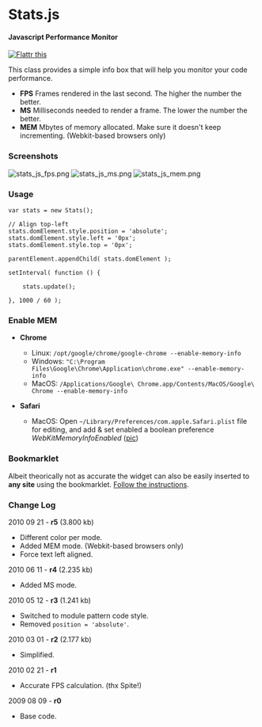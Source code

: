 Stats.js
========

#### Javascript Performance Monitor ####

[![Flattr this](http://api.flattr.com/button/button-compact-static-100x17.png)](http://flattr.com/thing/1993/stats-js)

This class provides a simple info box that will help you monitor your code performance.

* **FPS** Frames rendered in the last second. The higher the number the better.
* **MS** Milliseconds needed to render a frame. The lower the number the better.
* **MEM** Mbytes of memory allocated. Make sure it doesn't keep incrementing. (Webkit-based browsers only)

### Screenshots ###

![stats_js_fps.png](http://mrdoob.github.com/stats.js/assets/stats_js_fps.png)
![stats_js_ms.png](http://mrdoob.github.com/stats.js/assets/stats_js_ms.png)
![stats_js_mem.png](http://mrdoob.github.com/stats.js/assets/stats_js_mem.png)

### Usage ###

	var stats = new Stats();

	// Align top-left
	stats.domElement.style.position = 'absolute';
	stats.domElement.style.left = '0px';
	stats.domElement.style.top = '0px';

	parentElement.appendChild( stats.domElement );

	setInterval( function () {

		stats.update();

	}, 1000 / 60 );

### Enable MEM ###

* **Chrome**
  * Linux: `/opt/google/chrome/google-chrome --enable-memory-info`
  * Windows: `"C:\Program Files\Google\Chrome\Application\chrome.exe" --enable-memory-info`
  * MacOS: `/Applications/Google\ Chrome.app/Contents/MacOS/Google\ Chrome --enable-memory-info`

* **Safari** 
  * MacOS: Open `~/Library/Preferences/com.apple.Safari.plist` file for editing, and add & set enabled a boolean preference *WebKitMemoryInfoEnabled* ([pic](http://mrdoob.github.com/stats.js/assets/safari_enablemem.png))

### Bookmarklet ###

Albeit theorically not as accurate the widget can also be easily inserted to **any site** using the bookmarklet.
[Follow the instructions](http://mrdoob.com/blog/post/707).

### Change Log ###

2010 09 21 - **r5** (3.800 kb)

* Different color per mode.
* Added MEM mode. (Webkit-based browsers only)
* Force text left aligned.


2010 06 11 - **r4** (2.235 kb)

* Added MS mode.


2010 05 12 - **r3** (1.241 kb)

* Switched to module pattern code style.
* Removed `position = 'absolute'`.


2010 03 01 - **r2** (2.177 kb)

* Simplified.


2010 02 21 - **r1**

* Accurate FPS calculation. (thx Spite!)

 
2009 08 09 - **r0**

* Base code.
